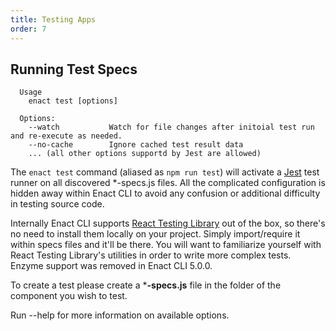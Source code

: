 ```yaml
---
title: Testing Apps
order: 7
---
```

## Running Test Specs
```none
  Usage
    enact test [options]

  Options:
    --watch           Watch for file changes after initoial test run and re-execute as needed.
    --no-cache        Ignore cached test result data
    ... (all other options supportd by Jest are allowed)
```
The `enact test` command (aliased as `npm run test`) will activate a [Jest](https://jestjs.io/) test runner on all discovered *-specs.js files. All the complicated configuration is hidden away within Enact CLI to avoid any confusion or additional difficulty in testing source code.

Internally Enact CLI supports [React Testing Library](https://testing-library.com/docs/react-testing-library/intro) out of the box, so there's no need to install them locally on your project. Simply import/require it within specs files and it'll be there. You will want to familiarize yourself with React Testing Library's utilities in order to write more complex tests.
Enzyme support was removed in Enact CLI 5.0.0.

To create a test please create a ***-specs.js** file in the folder of the component you wish to test.

Run --help for more information on available options.
